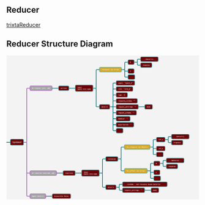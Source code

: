 ## Reducer
 [trixtaReducer](https://github.com/trixtateam/trixtaJS/blob/master/src/reducers/trixtaReducer.js)

## Reducer Structure Diagram

<img src="../trixtaJS/docs/../../../images/reducer_structure.png" alt="reducer structure" align="center" />





